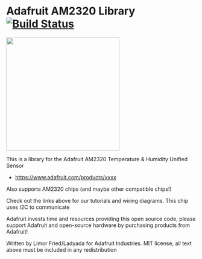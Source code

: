 # Adafruit AM2320 Library [![Build Status](https://travis-ci.org/adafruit/Adafruit_AM2320.svg?branch=master)](https://travis-ci.org/adafruit/Adafruit_AM2320)

<img src="https://cdn-shop.adafruit.com/970x728/1947-05.jpg" height="300"/>

This is a library for the Adafruit AM2320 Temperature & Humidity Unified Sensor
  * https://www.adafruit.com/products/xxxx

Also supports AM2320 chips (and maybe other compatible chips!)
 
Check out the links above for our tutorials and wiring diagrams. This chip uses I2C to communicate

Adafruit invests time and resources providing this open source code, please support Adafruit and open-source hardware by purchasing products from Adafruit!

Written by Limor Fried/Ladyada for Adafruit Industries.
MIT license, all text above must be included in any redistribution